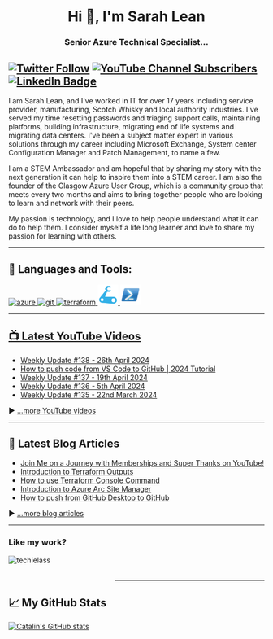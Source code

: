 <h1 align="center">Hi 👋, I'm Sarah Lean</h1>
<h3 align="center">Senior Azure Technical Specialist...</h3>

[![Twitter Follow](https://img.shields.io/twitter/follow/techielass?label=Twitter%20Followers&style=social)](https://twitter.com/intent/follow?screen_name=techielass)
[![YouTube Channel Subscribers](https://img.shields.io/youtube/channel/subscribers/UCQ8U53KvEX2JuCe48MxmV3Q?label=People%20subscribed%20to%20my%20YouTube%20channel&style=social)](https://www.youtube.com/techielass?sub_confirmation=1)
[![LinkedIn Badge](https://img.shields.io/badge/LinkedIn-Profile-informational?style=flat&logo=linkedin&logoColor=white&color=0D76A8)](https://in.linkedin.com/in/sazlean)
---


I am Sarah Lean, and I've worked in IT for over 17 years including service provider, manufacturing, Scotch Whisky and local authority industries. I've served my time resetting passwords and triaging support calls, maintaining platforms, building infrastructure, migrating end of life systems and migrating data centers. I've been a subject matter expert in various solutions through my career including Microsoft Exchange, System center Configuration Manager and Patch Management, to name a few.

I am a STEM Ambassador and am hopeful that by sharing my story with the next generation it can help to inspire them into a STEM career. I am also the founder of the Glasgow Azure User Group, which is a community group that meets every two months and aims to bring together people who are looking to learn and network with their peers.

My passion is technology, and I love to help people understand what it can do to help them. I consider myself a life long learner and love to share my passion for learning with others.

---

## 🧰 Languages and Tools:
<!--Toolbox icons -->

<p align="left"> <a href="https://azure.microsoft.com/en-in/" target="_blank"> <img src="https://www.vectorlogo.zone/logos/microsoft_azure/microsoft_azure-icon.svg" alt="azure" width="40" height="40"/> </a>  <a href="https://git-scm.com/" target="_blank"> <img src="https://www.vectorlogo.zone/logos/git-scm/git-scm-icon.svg" alt="git" width="40" height="40"/> </a> <a href="https://www.terraform.io/" target="_blank"> <img src="https://www.vectorlogo.zone/logos/terraformio/terraformio-icon.svg" alt="terraform" width="40" height="40"/> </a> <a href="https://learn.microsoft.com/azure/azure-resource-manager/bicep/overview?tabs=bicep" target="_blank"> <img src="https://github.com/vscode-icons/vscode-icons/blob/master/icons/file_type_bicep.svg" alt="Azure Bicep" width="40" height="40"/> <a href="https://learn.microsoft.com/powershell/scripting/overview?view=powershell-7.3" target="_blank"> <img src="https://github.com/vscode-icons/vscode-icons/blob/master/icons/file_type_powershell2.svg" alt="PowerShell" width="40" height="40"/> </p>

---
## 📺 Latest YouTube Videos
<!-- YOUTUBE-VIDEOS-LIST:START -->
- [Weekly Update #138 - 26th April 2024](https://www.youtube.com/watch?v=JWepuGskMgc)
- [How to push code from VS Code to GitHub | 2024 Tutorial](https://www.youtube.com/watch?v=aM9BHJkaQoo)
- [Weekly Update #137 - 19th April 2024](https://www.youtube.com/watch?v=c8OAANcqyGA)
- [Weekly Update #136 - 5th April 2024](https://www.youtube.com/watch?v=GMNNUPnqXlc)
- [Weekly Update #135 - 22nd March 2024](https://www.youtube.com/watch?v=IhySy3jfJfM)
<!-- YOUTUBE-VIDEOS-LIST:END -->

 ▶ [...more YouTube videos](https://www.youtube.com/channel/techielass?sub_confirmation=1)

---

## 📘 Latest Blog Articles

<!-- BLOG-POST-LIST:START -->
- [Join Me on a Journey with Memberships and Super Thanks on YouTube!](https://www.techielass.com/join-me-on-a-journey-with-memberships-and-super-thanks-on-youtube/)
- [Introduction to Terraform Outputs](https://www.techielass.com/introduction-to-terraform-outputs/)
- [How to use Terraform Console Command](https://www.techielass.com/how-to-use-terraform-console-command/)
- [Introduction to Azure Arc Site Manager](https://www.techielass.com/introduction-to-azure-arc-site-manager/)
- [How to push from GitHub Desktop to GitHub](https://www.techielass.com/how-to-push-from-github-desktop-to-github/)
<!-- BLOG-POST-LIST:END -->

▶ [...more blog articles](https://www.techielass.com)

---

<h3 align="left">Like my work?</h3>
<p><a href="https://www.buymeacoffee.com/techielass"> <img align="left" src="https://cdn.buymeacoffee.com/buttons/v2/default-yellow.png" height="50" width="210" alt="techielass" /></a></p><br><br>

---

## &#x1f4c8; My GitHub Stats

[![Catalin's GitHub stats](https://github-readme-stats.vercel.app/api?username=weeyin83&theme=radical)](https://github.com/anuraghazra/github-readme-stats)
